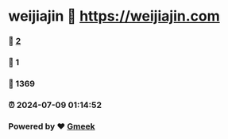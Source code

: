 # weijiajin :link: https://weijiajin.com 
### :page_facing_up: [2](https://weijiajin.com/tag.html) 
### :speech_balloon: 1 
### :hibiscus: 1369 
### :alarm_clock: 2024-07-09 01:14:52 
### Powered by :heart: [Gmeek](https://github.com/Meekdai/Gmeek)
